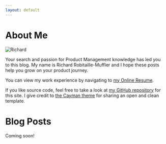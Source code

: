 ```yaml
---
layout: default
---
```


# About Me

![Richard](https://media.licdn.com/dms/image/C5603AQEAXJ-t1dioRg/profile-displayphoto-shrink_200_200/0?e=1570665600&v=beta&t=gXNsSAJLQ7rQESD-c_0IpWr9_e3t5dlc3L9C8z3EIbo)

Your search and passion for Product Management knowledge has led you to this blog. My name is Richard Robitaille-Muffler and I hope these posts help you grow on your product journey.

You can view my work experience by navigating to [my Online Resume](./resume.html).

If you like source code, feel free to take a look at [my GitHub repository](https://github.com/rustymuffler/problme) for this site. I give credit to [the Cayman theme](https://github.com/pages-themes/cayman) for sharing an open and clean template.

# Blog Posts

Coming soon!
